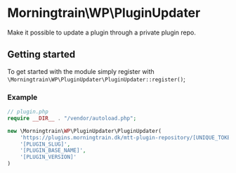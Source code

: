 # Morningtrain\WP\PluginUpdater

Make it possible to update a plugin through a private plugin repo.

## Getting started

To get started with the module simply register with `\Morningtrain\WP\PluginUpdater\PluginUpdater::register()`;

### Example

```php
// plugin.php
require __DIR__ . "/vendor/autoload.php";

new \Morningtrain\WP\PluginUpdater\PluginUpdater(
    'https://plugins.morningtrain.dk/mtt-plugin-repository/[UNIQUE_TOKEN]/plugin-info/',
    '[PLUGIN_SLUG]',
    '[PLUGIN_BASE_NAME]',
    '[PLUGIN_VERSION]'
)
```